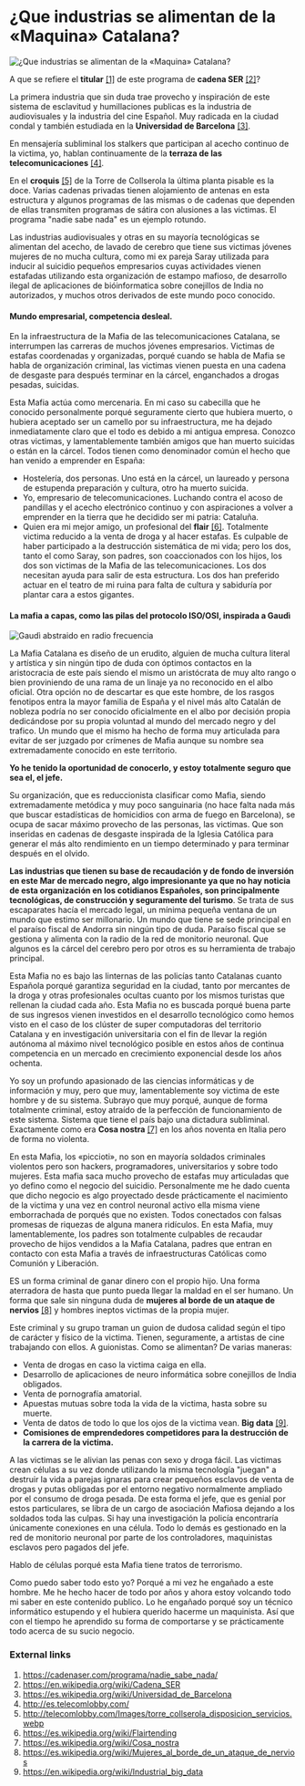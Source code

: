 # ¿Que industrias se alimentan de la «Maquina» Catalana?

![¿Que industrias se alimentan de la «Maquina» Catalana?](http://telecomlobby.com/Images/nadie_sabe_nada.webp)

A que se refiere el **titular** [[1]](https://cadenaser.com/programa/nadie_sabe_nada/) de este programa de **cadena SER** [[2]](https://en.wikipedia.org/wiki/Cadena_SER)? 

La primera industria que sin duda trae provecho y inspiración de este sistema de esclavitud y humillaciones publicas es la industria de audiovisuales y la industria del cine Español. Muy radicada en la ciudad condal y también estudiada en la **Universidad de Barcelona** [[3]](https://es.wikipedia.org/wiki/Universidad_de_Barcelona).

En mensajería subliminal los stalkers que participan al acecho continuo de la victima, yo, hablan continuamente de la **terraza de las telecomunicaciones** [[4]](http://es.telecomlobby.com/).

En  el **croquis** [[5]](http://telecomlobby.com/Images/torre_collserola_disposicion_servicios.webp) de la Torre de Collserola la última planta pisable es la doce. Varias cadenas privadas tienen alojamiento de antenas en esta estructura y algunos programas de las mismas o de cadenas que dependen de ellas transmiten programas de sátira con alusiones a las victimas. El programa "nadie sabe nada" es un ejemplo rotundo.

Las industrias audiovisuales y otras en su mayoría tecnológicas se alimentan del acecho, de lavado de cerebro que tiene sus victimas jóvenes mujeres de no mucha cultura, como mi ex pareja Saray utilizada para inducir al suicidio pequeños empresarios cuyas actividades vienen estafadas utilizando esta organización de estampo mafioso,  de desarrollo ilegal de aplicaciones de bióinformatica sobre conejillos de India no autorizados, y muchos otros derivados de este mundo poco conocido. 

#### Mundo empresarial, competencia desleal.

En la infraestructura de la Mafia de las telecomunicaciones Catalana, se interrumpen las carreras de muchos jóvenes empresarios. Victimas de estafas coordenadas y organizadas, porqué cuando se habla de Mafia se habla de organización criminal, las victimas vienen puesta en una cadena de desgaste para después terminar en la cárcel, enganchados a drogas pesadas, suicidas.

Esta Mafia actúa como mercenaria. En mi caso su cabecilla que he conocido personalmente porqué seguramente cierto que hubiera muerto, o hubiera aceptado ser un camello por su infraestructura, me ha dejado inmediatamente claro que el todo es debido a mi antigua empresa. Conozco otras victimas, y lamentablemente también amigos que han muerto suicidas o están en la cárcel. Todos tienen como denominador común el hecho que han venido a emprender en España:

- Hostelería, dos personas. Uno está en la cárcel, un laureado y persona de estupenda preparación y cultura, otro ha muerto suicida.
- Yo, empresario de telecomunicaciones. Luchando contra el acoso de pandillas y el acecho electrónico continuo y con aspiraciones a volver a emprender en la tierra que he decidido ser mi patria: Cataluña.
- Quien era mi mejor amigo, un profesional del **flair** [[6]](https://es.wikipedia.org/wiki/Flairtending). Totalmente victima reducido a la venta de droga y al hacer estafas. Es culpable de haber participado a la destrucción sistemática de mi vida; pero los dos, tanto el como Saray, son padres, son coaccionados con los hijos, los dos son victimas de la Mafia de las telecomunicaciones. Los dos necesitan ayuda para salir de esta estructura. Los dos han preferido actuar en el teatro de mi ruina para falta de cultura y sabiduría por plantar cara a estos gigantes.

#### La mafia a capas, como las pilas del protocolo ISO/OSI, inspirada a Gaudì

![Gaudì abstraido en radio frecuencia](http://telecomlobby.com/Images/gaudi_pintura_4sentidos.webp)

La Mafia Catalana es diseño de un erudito, alguien de mucha cultura literal y artística y sin ningún tipo de duda con óptimos contactos en la aristocracia de este país siendo el mismo un aristócrata de muy alto rango o bien proviniendo de una rama de un linaje ya no reconocido en el albo oficial. Otra opción no de descartar es que este hombre, de los rasgos fenotipos entra la mayor familia de España y el nivel más alto Catalán de nobleza podría no ser conocido oficialmente en el albo por decisión propia dedicándose por su propia voluntad al mundo del mercado negro y del trafico. Un mundo que el mismo ha hecho de forma muy articulada para evitar de ser juzgado por crímenes de Mafia aunque su nombre sea extremadamente conocido en este territorio. 

**Yo he tenido la oportunidad de conocerlo, y estoy totalmente seguro que sea el, el jefe.** 

Su organización, que es reduccionista clasificar como Mafia, siendo extremadamente metódica y muy poco sanguinaria (no hace falta nada más que buscar estadísticas de homicidios con arma de fuego en Barcelona), se ocupa de sacar máximo provecho de las personas, las victimas. Que son inseridas en cadenas de desgaste inspirada de la Iglesia Católica para generar el más alto rendimiento en un tiempo determinado y para terminar después en el olvido. 

**Las industrias que tienen su base de recaudación y de fondo de inversión en este Mar de mercado negro, algo impresionante ya que no hay noticia de esta organización en los cotidianos Españoles, son principalmente tecnológicas, de construcción y seguramente del turismo**. Se trata de sus escaparates hacía el mercado legal, un mínima pequeña ventana de un mundo que estimo ser millonario. Un mundo que tiene se sede principal en el paraíso fiscal de Andorra sin ningún tipo de duda. Paraíso fiscal que se gestiona y alimenta con la radio de la red de monitorio neuronal. Que algunos es la cárcel del cerebro pero por otros es su herramienta de trabajo principal.  

Esta Mafia no es bajo las linternas de las policías tanto Catalanas cuanto Española porqué garantiza seguridad en la ciudad, tanto por mercantes de la droga y otras profesionales ocultas cuanto por los mismos turistas que rellenan la ciudad cada año. Esta Mafia no es buscada porqué buena parte de sus ingresos vienen investidos en el desarrollo tecnológico como hemos visto en el caso de los clúster de super computadoras del territorio Catalana y en investigación universitaria con el fin de llevar la región autónoma al máximo nivel tecnológico posible en estos años de continua competencia en un mercado en crecimiento exponencial desde los años ochenta. 

Yo soy un profundo apasionado de las ciencias informáticas y de información y muy, pero que muy, lamentablemente soy victima de este hombre y de su sistema. Subrayo que muy porqué, aunque de forma totalmente criminal, estoy atraído de la perfección de funcionamiento de este sistema. Sistema que tiene el país bajo una dictadura subliminal. Exactamente como era **Cosa nostra** [[7]](https://es.wikipedia.org/wiki/Cosa_nostra) en los años noventa en Italia pero de forma no violenta. 

En esta Mafia, los «piccioti», no son en mayoría soldados criminales violentos pero son hackers, programadores, universitarios y sobre todo mujeres. Esta mafia saca mucho provecho de estafas muy articuladas que yo defino como el negocio del suicidio. Personalmente me he dado cuenta que dicho negocio es algo proyectado desde prácticamente el nacimiento de la victima y una vez en control neuronal activo ella misma viene emborrachada de porqués que no existen. Todos conectados con falsas promesas de riquezas de alguna manera ridículos. En esta Mafia, muy lamentablemente, los padres son totalmente culpables de recaudar provecho de hijos vendidos a la Mafia Catalana, padres que entran en contacto con esta Mafia a través de infraestructuras Católicas como Comunión y Liberación. 

ES un forma criminal de ganar dinero con el propio hijo. Una forma aterradora de hasta que punto pueda llegar la maldad en el ser humano. Un forma que sale sin ninguna duda de **mujeres al borde de un ataque de nervios** [[8]](https://es.wikipedia.org/wiki/Mujeres_al_borde_de_un_ataque_de_nervios) y hombres ineptos victimas de la propia mujer. 

Este criminal y su grupo traman un guion de dudosa calidad según el tipo de carácter y físico de la victima. Tienen, seguramente, a artistas de cine trabajando con ellos. A guionistas. Como se alimentan? De varias maneras:

- Venta de drogas en caso la victima caiga en ella.
- Desarrollo de aplicaciones de neuro informática sobre conejillos de India obligados.
- Venta de pornografía amatorial.
- Apuestas mutuas sobre toda la vida de la victima, hasta sobre su muerte.
- Venta de datos de todo lo que los ojos de la victima vean. **Big data** [[9]](https://en.wikipedia.org/wiki/Industrial_big_data).  
- **Comisiones de emprendedores competidores para la destrucción de la carrera de la victima.** 

A las victimas se le alivian las penas con sexo y droga fácil. Las victimas crean células a su vez donde utilizando la misma tecnología "juegan" a destruir la vida a parejas ignaras para crear pequeños esclavos de venta de drogas y putas obligadas por el entorno negativo normalmente ampliado por el consumo de droga pesada. De esta forma el jefe, que es genial por estos particulares, se libra de un cargo de asociación Mafiosa dejando a los soldados toda las culpas. Si hay una investigación la policía encontraría únicamente conexiones en una célula. Todo lo demás es gestionado en la red de monitorio neuronal por parte de los controladores, maquinistas esclavos pero pagados del jefe. 

Hablo de células porqué esta Mafia tiene tratos de terrorismo. 

Como puedo saber todo esto yo? Porqué a mi vez he engañado a este hombre. Me he hecho hacer de todo por años y ahora estoy volcando todo mi saber en este contenido publico. Lo he engañado porqué soy un técnico informático estupendo y el hubiera querido hacerme un maquinista. Así que con el tiempo he aprendido su forma de comportarse y se prácticamente todo acerca de su sucio negocio. 



### External links

1. https://cadenaser.com/programa/nadie_sabe_nada/
2. https://en.wikipedia.org/wiki/Cadena_SER
3. https://es.wikipedia.org/wiki/Universidad_de_Barcelona
4. http://es.telecomlobby.com/
5. http://telecomlobby.com/Images/torre_collserola_disposicion_servicios.webp
6. https://es.wikipedia.org/wiki/Flairtending
7. https://es.wikipedia.org/wiki/Cosa_nostra
8. https://es.wikipedia.org/wiki/Mujeres_al_borde_de_un_ataque_de_nervios
9. https://en.wikipedia.org/wiki/Industrial_big_data

